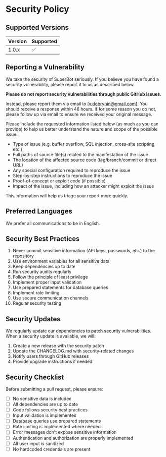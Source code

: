 # Security Policy

## Supported Versions

| Version | Supported          |
| ------- | ------------------ |
| 1.0.x   | :white_check_mark: |

## Reporting a Vulnerability

We take the security of SuperBot seriously. If you believe you have found a security vulnerability, please report it to us as described below.

**Please do not report security vulnerabilities through public GitHub issues.**

Instead, please report them via email to [v.dobrynin@gmail.com]. You should receive a response within 48 hours. If for some reason you do not, please follow up via email to ensure we received your original message.

Please include the requested information listed below (as much as you can provide) to help us better understand the nature and scope of the possible issue:

* Type of issue (e.g. buffer overflow, SQL injection, cross-site scripting, etc.)
* Full paths of source file(s) related to the manifestation of the issue
* The location of the affected source code (tag/branch/commit or direct URL)
* Any special configuration required to reproduce the issue
* Step-by-step instructions to reproduce the issue
* Proof-of-concept or exploit code (if possible)
* Impact of the issue, including how an attacker might exploit the issue

This information will help us triage your report more quickly.

## Preferred Languages

We prefer all communications to be in English.

## Security Best Practices

1. Never commit sensitive information (API keys, passwords, etc.) to the repository
2. Use environment variables for all sensitive data
3. Keep dependencies up to date
4. Run security audits regularly
5. Follow the principle of least privilege
6. Implement proper input validation
7. Use prepared statements for database queries
8. Implement rate limiting
9. Use secure communication channels
10. Regular security testing

## Security Updates

We regularly update our dependencies to patch security vulnerabilities. When a security update is available, we will:

1. Create a new release with the security patch
2. Update the CHANGELOG.md with security-related changes
3. Notify users through GitHub releases
4. Provide upgrade instructions if needed

## Security Checklist

Before submitting a pull request, please ensure:

- [ ] No sensitive data is included
- [ ] All dependencies are up to date
- [ ] Code follows security best practices
- [ ] Input validation is implemented
- [ ] Database queries use prepared statements
- [ ] Rate limiting is implemented where needed
- [ ] Error messages don't expose sensitive information
- [ ] Authentication and authorization are properly implemented
- [ ] All user input is sanitized
- [ ] No hardcoded credentials are present 